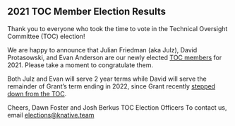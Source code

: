 ## 2021 TOC Member Election Results

Thank you to everyone who took the time to vote in the Technical 
Oversight Committee (TOC) election! 

We are happy to announce that Julian Friedman (aka Julz), David Protasowski,
and Evan Anderson are our newly elected [TOC members](https://github.com/knative/community/blob/main/TECH-OVERSIGHT-COMMITTEE.md)
for 2021. Please take a moment to congratulate them.

Both Julz and Evan will serve 2 year terms while David will serve the remainder
of Grant’s term ending in 2022, since Grant recently 
[stepped down from the TOC](https://groups.google.com/g/knative-dev/c/o9mk87tS4zU/m/hamAENH_AgAJ).

Cheers,
Dawn Foster and Josh Berkus
TOC Election Officers
To contact us, email elections@knative.team

